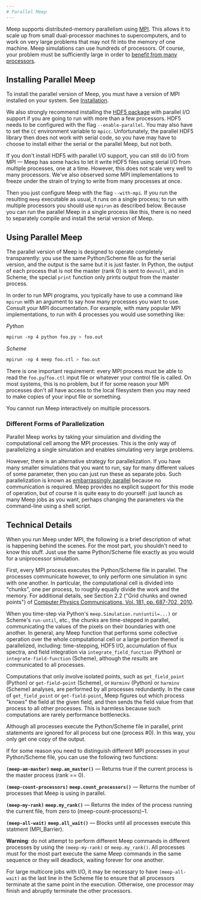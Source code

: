 ```yaml
---
# Parallel Meep
---
```


Meep supports distributed-memory parallelism using [MPI](https://en.wikipedia.org/wiki/MPI). This allows it to scale up from small dual-processor machines to supercomputers, and to work on very large problems that may not fit into the memory of one machine. Meep simulations can use hundreds of processors. Of course, your problem must be sufficiently large in order to [benefit from many processors](FAQ/#should-i-expect-linear-speedup-from-the-parallel-meep).

Installing Parallel Meep
------------------------

To install the parallel version of Meep, you must have a version of MPI installed on your system. See [Installation](Installation/#mpi).

We also strongly recommend installing the [HDF5 package](Installation/#hdf5) with parallel I/O support if you are going to run with more than a few processors. HDF5 needs to be configured with the flag `--enable-parallel`. You may also have to set the `CC` environment variable to `mpicc`. Unfortunately, the parallel HDF5 library then does not work with serial code, so you have may have to choose to install either the serial or the parallel Meep, but not both.

If you don't install HDF5 with parallel I/O support, you can still do I/O from MPI &mdash; Meep has some hacks to let it write HDF5 files using serial I/O from multiple processes, one at a time. However, this does not scale very well to many processors. We've also observed some MPI implementations to freeze under the strain of trying to write from many processes at once.

Then you just configure Meep with the flag `--with-mpi`. If you run the resulting `meep` executable as usual, it runs on a single process; to run with multiple processors you should use `mpirun` as described below. Because you can run the parallel Meep in a single process like this, there is no need to separately compile and install the serial version of Meep.

Using Parallel Meep
-------------------

The parallel version of Meep is designed to operate completely transparently: you use the same Python/Scheme file as for the serial version, and the output is the same but it is just faster. In Python, the output of each process that is not the master (rank 0) is sent to `devnull`, and in Scheme, the special `print` function only prints output from the master process.

In order to run MPI programs, you typically have to use a command like `mpirun` with an argument to say how many processes you want to use. Consult your MPI documentation. For example, with many popular MPI implementations, to run with 4 processes you would use something like:

*Python*
```sh
mpirun -np 4 python foo.py > foo.out
```

*Scheme*
```sh
mpirun -np 4 meep foo.ctl > foo.out
```

There is one important requirement: every MPI process must be able to read the `foo.py`/`foo.ctl` input file or whatever your control file is called. On most systems, this is no problem, but if for some reason your MPI processes don't all have access to the local filesystem then you may need to make copies of your input file or something.

You cannot run Meep interactively on multiple processors.

### Different Forms of Parallelization

Parallel Meep works by taking your simulation and dividing the computational cell among the MPI processes. This is the only way of parallelizing a single simulation and enables simulating very large problems.

However, there is an alternative strategy for parallelization. If you have many smaller simulations that you want to run, say for many different values of some parameter, then you can just run these as separate jobs. Such parallelization is known as [embarrassingly parallel](https://en.wikipedia.org/wiki/Embarrassingly_parallel) because no communication is required. Meep provides no explicit support for this mode of operation, but of course it is quite easy to do yourself: just launch as many Meep jobs as you want, perhaps changing the parameters via the command-line using a shell script.

Technical Details
-----------------

When you run Meep under MPI, the following is a brief description of what is happening behind the scenes. For the most part, you shouldn't need to know this stuff. Just use the same Python/Scheme file exactly as you would for a uniprocessor simulation.

First, every MPI process executes the Python/Scheme file in parallel. The processes communicate however, to only perform one simulation in sync with one another. In particular, the computational cell is divided into "chunks", one per process, to roughly equally divide the work and the memory. For additional details, see Section 2.2 ("Grid chunks and owned points") of [Computer Physics Communications, Vol. 181, pp. 687-702, 2010](http://ab-initio.mit.edu/~oskooi/papers/Oskooi10.pdf).

When you time-step via Python's `meep.Simulation.run(until=...)` or Scheme's `run-until`, etc., the chunks are time-stepped in parallel, communicating the values of the pixels on their boundaries with one another. In general, any Meep function that performs some collective operation over the whole computational cell or a large portion thereof is parallelized, including: time-stepping, HDF5 I/O, accumulation of flux spectra, and field integration via `integrate_field_function` (Python) or `integrate-field-function` (Scheme), although the *results* are communicated to all processes.

Computations that only involve isolated points, such as `get_field_point` (Python) or `get-field-point` (Scheme), or `Harminv` (Python) or `harminv` (Scheme) analyses, are performed by all processes redundantly. In the case of `get_field_point` or `get-field-point`, Meep figures out which process "knows" the field at the given field, and then sends the field value from that process to all other processes. This is harmless because such computations are rarely performance bottlenecks.

Although all processes execute the Python/Scheme file in parallel, print statements are ignored for all process but one (process \#0). In this way, you only get one copy of the output.

If for some reason you need to distinguish different MPI processes in your Python/Scheme file, you can use the following two functions:

**`(meep-am-master)`**
**`meep.am_master()`**
—
Returns true if the current process is the master process (rank == 0).

**`(meep-count-processors)`**
**`meep.count_processors()`**
—
Returns the number of processes that Meep is using in parallel.

**`(meep-my-rank)`**
**`meep.my_rank()`**
—
Returns the index of the process running the current file, from zero to (meep-count-processors)–1.

**`(meep-all-wait)`**
**`meep.all_wait()`**
—
Blocks until all processes execute this statment (MPI_Barrier).

**Warning**: do not attempt to perform different Meep commands in different processes by using the `(meep-my-rank)` or `meep.my_rank()`. All processes must for the most part execute the same Meep commands in the same sequence or they will deadlock, waiting forever for one another.

For large multicore jobs with I/O, it may be necessary to have `(meep-all-wait)` as the last line in the Scheme file to ensure that all processors terminate at the same point in the execution. Otherwise, one processor may finish and abruptly terminate the other processors.
